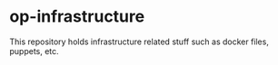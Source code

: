 # op-infrastructure

This repository holds infrastructure related stuff such as docker files, puppets, etc.
